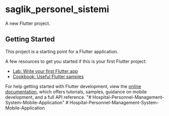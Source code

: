 # saglik_personel_sistemi

A new Flutter project.

## Getting Started

This project is a starting point for a Flutter application.

A few resources to get you started if this is your first Flutter project:

- [Lab: Write your first Flutter app](https://docs.flutter.dev/get-started/codelab)
- [Cookbook: Useful Flutter samples](https://docs.flutter.dev/cookbook)

For help getting started with Flutter development, view the
[online documentation](https://docs.flutter.dev/), which offers tutorials,
samples, guidance on mobile development, and a full API reference.
"# Hospital-Personnel-Management-System-Mobile-Application" 
#   H o s p i t a l - P e r s o n n e l - M a n a g e m e n t - S y s t e m - M o b i l e - A p p l i c a t i o n  
 
